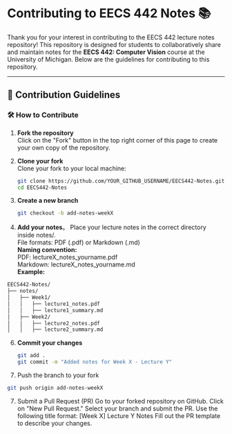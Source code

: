 # Contributing to EECS 442 Notes 📚

Thank you for your interest in contributing to the EECS 442 lecture notes repository! This repository is designed for students to collaboratively share and maintain notes for the **EECS 442: Computer Vision** course at the University of Michigan. Below are the guidelines for contributing to this repository.

---

## 📌 Contribution Guidelines

### 🛠 How to Contribute
1. **Fork the repository**  
   Click on the "Fork" button in the top right corner of this page to create your own copy of the repository.

2. **Clone your fork**  
   Clone your fork to your local machine:
   ```bash
   git clone https://github.com/YOUR_GITHUB_USERNAME/EECS442-Notes.git
   cd EECS442-Notes
   ```
3. **Create a new branch**
   ```bash
   git checkout -b add-notes-weekX
   ```
4. **Add your notes**。
Place your lecture notes in the correct directory inside notes/.  
File formats: PDF (.pdf) or Markdown (.md)  
**Naming convention:**  
PDF: lectureX_notes_yourname.pdf  
Markdown: lectureX_notes_yourname.md  
**Example:**
```bash
EECS442-Notes/
├── notes/
│   ├── Week1/
│   │   ├── lecture1_notes.pdf
│   │   ├── lecture1_summary.md
│   ├── Week2/
│   │   ├── lecture2_notes.pdf
│   │   ├── lecture2_summary.md
```

6. **Commit your changes**
   ```bash
   git add .
   git commit -m "Added notes for Week X - Lecture Y"
   ```
7. Push the branch to your fork
  ```bash
  git push origin add-notes-weekX
  ```
7. Submit a Pull Request (PR)
Go to your forked repository on GitHub.
Click on "New Pull Request."
Select your branch and submit the PR.
Use the following title format: [Week X] Lecture Y Notes
Fill out the PR template to describe your changes.
